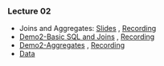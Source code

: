 ### Lecture 02

-  Joins and Aggregates: [Slides](https://drive.google.com/file/d/1Xd6LP75VQeUBkNXQOvlU-1ciPnK_btqJ/view?usp=sharing) ,  [Recording](https://drive.google.com/file/d/1wtMmU3rPaE-uCAaBAQQrXV3PBxjtrsVx/view?usp=sharing)
  - [Demo2-Basic SQL and Joins](https://drive.google.com/file/d/1fUnZwg8Y2BogspIjLyzmPwsqmphu1Nvw/view?usp=sharing) ,  [Recording](hhttps://drive.google.com/file/d/1Jxmi2lm-w43vadhdADrfZzXyYmPuhOO3/view?usp=sharing)
  - [Demo2-Aggregates](https://drive.google.com/file/d/1fD5iIsEyemCFG4GS3j0dQVwUEA3aY_rS/view?usp=sharing) ,  [Recording](https://drive.google.com/file/d/1-pkCACC6MjCFSvJNU1eKjYOjO3dVMUXV/view?usp=sharing)
  - [Data](https://drive.google.com/file/d/1i-PnhMiQ2ddzrfW8Lra2J7F5T342QOGa/view?usp=sharing)

